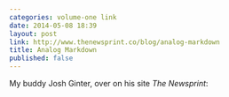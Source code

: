 ```yaml
---
categories: volume-one link
date: 2014-05-08 18:39
layout: post
link: http://www.thenewsprint.co/blog/analog-markdown
title: Analog Markdown
published: false
---
```

My buddy Josh Ginter, over on his site _The Newsprint_:

> 